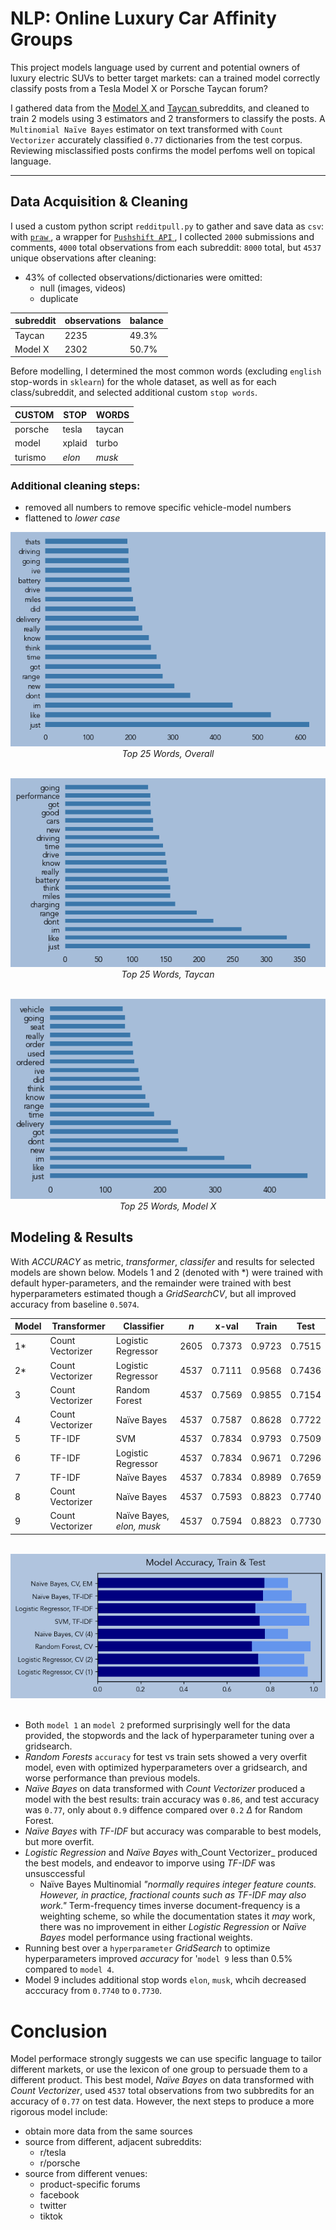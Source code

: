 
# NLP: Online Luxury Car Affinity Groups
This project models language used by current and potential owners of luxury electric SUVs to better target markets: can a trained model correctly classify posts from a Tesla Model X or Porsche Taycan forum?

I gathered data from the <a href = https://www.reddit.com/r/ModelX/> Model X </a> and <a href = "https://www.reddit.com/r/Taycan/"> Taycan </a> subreddits, and cleaned to train 2 models using 3 estimators and 2 transformers to classify the posts. A `Multinomial Naïve Bayes` estimator on text transformed with `Count Vectorizer` accurately classified `0.77` dictionaries from the test corpus. Reviewing misclassified posts confirms the model perfoms well on topical language. 

-----
## Data Acquisition & Cleaning 

I used a custom python script `redditpull.py` to gather and save data as `csv`: with <a href = "https://praw.readthedocs.io/en/stable/code_overview/reddit_instance.html" > `praw` </a>, a wrapper for <a href = "http://reddit-api.readthedocs.io/en/latest/"> `Pushshift API` </a>, I collected `2000` submissions and comments, `4000` total observations from each subreddit: `8000` total, but `4537` unique observations after cleaning: 

* 43% of collected observations/dictionaries were omitted: 
    * null (images, videos)
    * duplicate 

<center>

subreddit   | observations | balance
---         |---        | --
Taycan      | 2235      | 49.3%
Model X     | 2302      | 50.7%

</center>

Before modelling, I determined the most common words (excluding `english` stop-words in `sklearn`) for the whole dataset, as well as for each class/subreddit, and selected additional custom `stop words`. 

<center>

CUSTOM      | STOP      | WORDS
---         |---        | ---
porsche     | tesla     | taycan
model       | xplaid    |turbo
turismo     | _elon_    | _musk_ 

</center>

### Additional cleaning steps: 
* removed all numbers to remove specific vehicle-model numbers 
* flattened to _lower case_

<center>

<img src = images/overallwords.png><br>
<i>Top 25 Words, Overall</i> 
<br> <br>

<img src = images/taycanwords.png><br>
<i>Top 25 Words, Taycan</i> 
<br> <br>

<img src = images/xwords.png><br>
<i>Top 25 Words, Model X  </i>

</center>

## Modeling & Results

With _ACCURACY_ as metric, _transformer_, _classifer_ and results for selected models are shown below. Models 1 and 2 (denoted with *) were trained with default hyper-parameters, and the remainder were trained with best hyperparameters estimated though a _GridSearchCV_, but all improved accuracy from baseline `0.5074`.

<center>


Model   | Transformer       | Classifier            | $n$  | x-val   | Train    | Test   
---     |---                | ---                   | ---  | ---     | ---      | ---    
1*      | Count Vectorizer  | Logistic Regressor    | 2605 | 0.7373  | 0.9723   | 0.7515 
2*      | Count Vectorizer  | Logistic Regressor    | 4537 | 0.7111  | 0.9568   | 0.7436 
3       | Count Vectorizer  | Random Forest	        | 4537 | 0.7569  | 0.9855   | 0.7154 
4       | Count Vectorizer  | Naïve Bayes	        | 4537 | 0.7587  | 0.8628   | 0.7722 
5       | TF-IDF            | SVM                   | 4537 | 0.7834  | 0.9793   | 0.7509 
6       | TF-IDF            | Logistic Regressor    | 4537 | 0.7834  | 0.9671   | 0.7296   
7       | TF-IDF            | Naïve Bayes           | 4537 | 0.7834  | 0.8989   | 0.7659  
8       | Count Vectorizer  | Naïve Bayes	        | 4537 | 0.7593  | 0.8823   | 0.7740 
9       | Count Vectorizer  | Naïve Bayes, <i>elon, musk</i>        | 4537 | 0.7594  | 0.8823  | 0.7730 

<br>
<img src = 'images/allmodels.png'>
<br>
<br>

</center>


* Both `model 1` an `model 2` preformed surprisingly well for the data provided, the stopwords and the lack of hyperparameter tuning over a gridsearch. 
* _Random Forests_ `accuracy` for test vs train sets showed a very overfit model, even with optimized hyperparameters over a gridsearch, and worse performance than previous models.
* _Naïve Bayes_ on data transformed with _Count Vectorizer_ produced a model with the best results: train accuracy was `0.86`, and test accuracy was `0.77`, only about `0.9` diffence compared over `0.2` $\Delta$ for Random Forest. 
* _Naïve Bayes_ with _TF-IDF_ but accuracy was comparable to best models, but more overfit. 
* _Logistic Regression_ and _Naïve Bayes_ with_Count Vectorizer_ produced the best models, and endeavor to imporve using _TF-IDF_ was unsusccessful
    * Naïve Bayes Multinomial _"normally requires integer feature counts. However, in practice, fractional counts such as TF-IDF may also work."_ Term-frequency times inverse document-frequency is a weighting scheme, so while the documentation states it _may_ work, there was no improvement in either _Logistic Regression_ or _Naïve Bayes_ model performance using fractional weights.  
* Running best over a `hyperparameter` _GridSearch_ to optimize hyperparameters improved _accuracy_ for '`model 9` less than 0.5% compared to `model 4`.
* Model 9 includes additional stop words `elon`, `musk`, whcih decreased acccuracy from `0.7740` to `0.7730`.


 # Conclusion
 Model performace strongly suggests we can use specific language to tailor different markets, or use the lexicon of one group to persuade them to a different product. This best model, _Naïve Bayes_ on data transformed with _Count Vectorizer_, used `4537` total observations from two subbredits for an accuracy of `0.77` on test data. However, the next steps to produce a more rigorous model include: 

 * obtain more data from the same sources
 * source from different, adjacent subreddits: 
    * r/tesla 
    * r/porsche 
* source from different venues: 
    * product-specific forums 
    * facebook 
    * twitter
    * tiktok 
